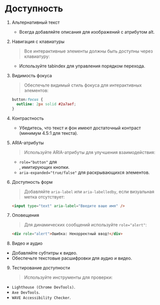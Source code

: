 # Доступность

1. Альтернативный текст

   - Всегда добавляйте описания для изображений с атрибутом alt.

2. Навигация с клавиатуры

   > Все интерактивные элементы должны быть доступны через клавиатуру:

   - Используйте tabindex для управления порядком перехода.

3. Видимость фокуса

   > Обеспечьте видимый стиль фокуса для интерактивных элементов:

   ```css
   button:focus {
     outline: 2px solid #2a7aef;
   }
   ```

4. Контрастность

   - Убедитесь, что текст и фон имеют достаточный контраст (минимум 4.5:1 для текста).

5. ARIA-атрибуты

   > Используйте ARIA-атрибуты для улучшения взаимодействия:

   - `role="button"` для <div>, имитирующих кнопки.
   - `aria-expanded="true/false"` для раскрывающихся элементов.

6. Доступность форм

   > Добавляйте `aria-label` или `aria-labelledby`, если визуальная метка отсутствует:

   ```html
   <input type="text" aria-label="Введите ваше имя" />
   ```

7. Оповещения

   > Для динамических сообщений используйте `role="alert"`:

   ```html
   <div role="alert">Ошибка: Некорректный ввод!</div>
   ```

8. Видео и аудио

- Добавляйте субтитры к видео.
- Обеспечьте текстовые расшифровки для аудио и видео.

9. Тестирование доступности

   > Используйте инструменты для проверки:

- `Lighthouse (Chrome DevTools)`.
- `Axe DevTools`.
- `WAVE Accessibility Checker`.
